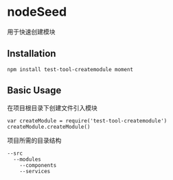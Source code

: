 # nodeSeed
用于快速创建模块
## Installation
`npm install test-tool-createmodule moment`
## Basic Usage
在项目根目录下创建文件引入模块
```
var createModule = require('test-tool-createmodule')
createModule.createModule()
```
项目所需的目录结构
```
--src
  --modules
    --components
    --services
```
